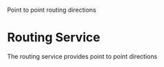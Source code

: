 Point to point routing directions

# Routing Service

The routing service provides point to point directions
